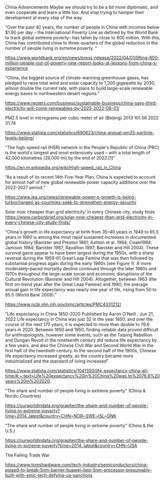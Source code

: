 China Advancements
Maybe we should try to be a bit more diplomatic, and even cooperate and learn a little too.  And stop trying to hamper their development at every step of the way.

“Over the past 40 years, the number of people in China with incomes below $1.90 per day – the International Poverty Line as defined by the World Bank to track global extreme poverty– has fallen by close to 800 million. With this, China has contributed close to three-quarters of the global reduction in the number of people living in extreme poverty. “

https://www.worldbank.org/en/news/press-release/2022/04/01/lifting-800-million-people-out-of-poverty-new-report-looks-at-lessons-from-china-s-experience

“China, the biggest source of climate-warming greenhouse gases, has pledged to raise total wind and solar capacity to 1,200 gigawatts by 2030, almost double the current rate, with plans to build large-scale renewable energy bases in northwestern desert regions.”

https://www.reuters.com/business/sustainable-business/china-says-third-electricity-will-come-renewables-by-2025-2022-06-01/

PM2.5 level in micrograms per cubic meter of air (Beijing)
2013 101.56
2022 31.74

https://www.statista.com/statistics/690823/china-annual-pm25-particle-levels-beijing/

“The high-speed rail (HSR) network in the People's Republic of China (PRC) is the world's longest and most extensively used – with a total length of 42,000 kilometres (26,000 mi) by the end of 2022.[1]”

https://en.m.wikipedia.org/wiki/High-speed_rail_in_China

“As a result of its recent 14th Five-Year Plan, China is expected to account for almost half of new global renewable power capacity additions over the 2022-2027 period.”

https://www.iea.org/news/renewable-power-s-growth-is-being-turbocharged-as-countries-seek-to-strengthen-energy-security

Solar now ‘cheaper than grid electricity’ in every Chinese city, study finds
https://www.carbonbrief.org/solar-now-cheaper-than-grid-electricity-in-every-chinese-city-study-finds/

“China's growth in life expectancy at birth from 35–40 years in 1949 to 65.5 years in 1980 is among the most rapid sustained increases in documented global history (Banister and Preston 1981; Ashton et al. 1984; Coale1984; Jamison 1984; Banister 1987; Ravallion 1997; Banister and Hill 2004). These survival gains appear to have been largest during the 1950s, with a sharp reversal during the 1959-61 Great Leap Famine that was then followed by substantial progress again during the early 1960s (see Figure 1). A more moderately-paced mortality decline continued through the later 1960s and 1970s throughout the large-scale social and economic disruptions of the Cultural Revolution (Banister and Hill 2004). Altogether, between 1963 (the first on-trend year after the Great Leap Famine) and 1980, the average annual gain in life expectancy was nearly one year of life, rising from 50 to 65.5 (World Bank 2009).”

https://www.ncbi.nlm.nih.gov/pmc/articles/PMC4331212/

“Life expectancy in China 1850-2020
Published by
Aaron O'Neill
, Jun 21, 2022
Life expectancy in China was just 32 in the year 1850, and over the course of the next 170 years, it is expected to more than double to 76.6 years in 2020. Between 1850 and 1950, finding reliable data proved difficult for anthropologists, however some events, such as the Taiping Rebellion and Dungan Revolt in the nineteenth century did reduce life expectancy by a few years, and also the Chinese Civil War and Second World War in the first half of the twentieth century. In the second half of the 1900s, Chinese life expectancy increased greatly, as the country became more industrialized and the standard of living increased”

https://www.statista.com/statistics/1041350/life-expectancy-china-all-time/#:~:text=Life%20expectancy%20in%20China%20was,to%2076.6%20years%20in%202020.

"The share and number of people living in extreme poverty" (China & Nordic Countries)

https://ourworldindata.org/grapher/the-share-and-number-of-people-living-in-extreme-poverty?time=2014..latest&country=CHN~NOR~SWE~ISL~DNK

"The share and number of people living in extreme poverty" (China & the U.S.)

https://ourworldindata.org/grapher/the-share-and-number-of-people-living-in-extreme-poverty?time=2014..latest&country=CHN~USA

The Failing Trade War

https://www.tomshardware.com/tech-industry/semiconductors/china-poised-to-break-5nm-barrier-huawei-lists-5nm-processor-presumably-built-with-smic-tech-defying-us-sanctions



